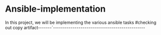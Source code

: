 # Ansible-implementation
In this project, we will be implementing the various ansible tasks
#checking out copy artifact-------´-----------------------------------------------
